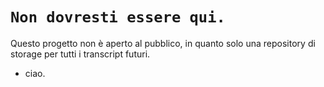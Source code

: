 # `Non dovresti essere qui.`
Questo progetto non è aperto al pubblico, in quanto solo una repository di storage per tutti i transcript futuri.
- ciao.
